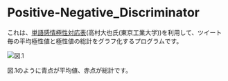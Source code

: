 # Positive-Negative_Discriminator
これは、[単語感情極性対応表](http://www.lr.pi.titech.ac.jp/~takamura/pndic_en.html)(高村大也氏(東京工業大学))を利用して、ツイート毎の平均極性値と極性値の総計をグラフ化するプログラムです。　　

![図.1](/path/to/pic.png)

図.1のように青点が平均値、赤点が総計です。
